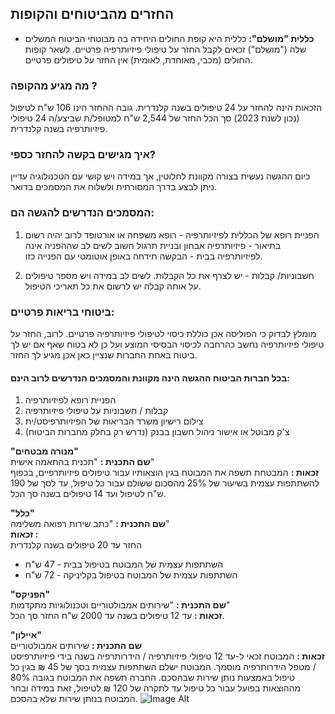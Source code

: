 ## החזרים מהביטוחים והקופות
- **כללית "מושלם":**
כללית היא קופת החולים היחידה בה מבוטחי הביטוח המשלים שלה  ("מושלם") זכאים לקבל החזר על טיפולי פיזיותרפיה פרטיים. 
לשאר קופות החולים (מכבי, מאוחדת, לאומית) אין החזר על טיפולים פרטיים.

### מה מגיע מהקופה ?
הזכאות הינה להחזר על 24 טיפולים בשנה קלנדרית. 
גובה ההחזר הינו 106 ש"ח לטיפול (נכון לשנת 2023) 
סך הכל החזר של 2,544 ש"ח למטופל/ת שביצע/ה 24 טיפולי פיזיותרפיה בשנה קלנדרית.

### איך מגישים בקשה להחזר כספי?
כיום ההגשה נעשית בצורה מקוונת לחלוטין, אך במידה ויש קושי עם הטכנולוגיה עדיין ניתן לבצע בדרך המסורתית ולשלוח את המסמכים בדואר. 

### המסמכים הנדרשים להגשה הם: 
1.	הפניית רופא של הכללית לפיזיותרפיה - רופא משפחה או אורטופד
לרוב יהיה רשום בתיאור - פיזיותרפיה אבחון ובניית תרגול חשוב לשים לב שההפניה אינה לפיזיותרפיה בבית - הבקשה תידחה באופן אוטומטי עם הפנייה כזו.

2.	חשבוניות/ קבלות - יש לצרף את כל הקבלות.
לשים לב במידה ויש מספר טיפולים על אותה קבלה יש לרשום את כל תאריכי הטיפול.

### ביטוחי בריאות פרטיים:
מומלץ לבדוק כי הפוליסה אכן כוללת כיסוי לטיפולי פיזיותרפיה פרטיים.
לרוב, החזר על טיפולי פיזיותרפיה נחשב כהרחבה לכיסוי הבסיסי המוצע ועל כן לא בטוח שאף אם יש לך ביטוח באחת החברות שנציין כאן אכן מגיע לך החזר.

#### בכל חברות הביטוח ההגשה הינה מקוונת והמסמכים הנדרשים לרוב הינם: 
1.	הפניית רופא לפיזיותרפיה
2.	קבלות / חשבוניות על טיפולי פיזיותרפיה 
3.	צילום רישיון משרד הבריאות של הפיזיותרפיסט/ית
4.	צ'ק מבוטל או אישור ניהול חשבון בבנק  (נדרש רק בחלק מחברות הביטוח)


**"מנורה מבטחים"** \
**שם התכנית :** "תכנית בהתאמה אישית" \
**זכאות :** 
המבטחת תשפה את המבוטח בגין הוצאותיו עבור טיפולים פיזיותרפיים, בכפוף להשתתפות עצמית בשיעור של 25% מהסכום ששולם עבור כל טיפול, עד לסך של 190 ש"ח לטיפול ועד 14 טיפולים בשנה סך הכל.


**"כלל"**  \
**שם התכנית :** "כתב שירות רפואה משלימה" \
**זכאות :** \
החזר עד 20 טיפולים בשנה קלנדרית 
- השתתפות עצמית של המבוטח בטיפול בבית - 47 ש"ח
- השתתפות עצמית של המבוטח בטיפול בקליניקה - 72 ש"ח


**"הפניקס"** \
**שם התכנית :** "שירותים אמבולטוריים וטכנולוגיות מתקדמות" \
**זכאות :** עד 12 טיפולים בשנה עד 2000 ש"ח החזר סך הכל. 


**"איילון"** \
**שם התכנית :** שירותים אמבולטוריים\
**זכאות :** 
המבוטח זכאי ל-עד 12 טיפולי פיזיותרפיה / הידרותרפיה בשנה בידי פיזיותרפיסט / מטפל הידרותרפיה מוסמך.
המבוטח ישלם השתתפות עצמית בסך של 45 ₪ בגין כל טיפול באמצעות נותן שירות שבהסכם.
החברה תשפה את המבוטח בגובה 80% מההוצאות בפועל עבור כל טיפול עד לתקרה של 120 ₪ לטיפול, זאת במידה ובחר המבוטח בנותן שירות שלא בהסכם. 
![Image Alt](./img/returns.jpg)
